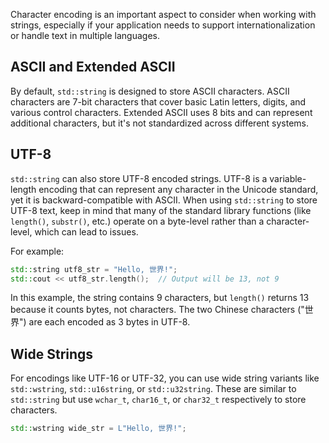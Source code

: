 Character encoding is an important aspect to consider when working with strings, especially if your application needs to support internationalization or handle text in multiple languages.

## ASCII and Extended ASCII

By default, `std::string` is designed to store ASCII characters. ASCII characters are 7-bit characters that cover basic Latin letters, digits, and various control characters. Extended ASCII uses 8 bits and can represent additional characters, but it's not standardized across different systems.
## UTF-8

`std::string` can also store UTF-8 encoded strings. UTF-8 is a variable-length encoding that can represent any character in the Unicode standard, yet it is backward-compatible with ASCII. When using `std::string` to store UTF-8 text, keep in mind that many of the standard library functions (like `length()`, `substr()`, etc.) operate on a byte-level rather than a character-level, which can lead to issues.

For example:

```c++
std::string utf8_str = "Hello, 世界!";
std::cout << utf8_str.length();  // Output will be 13, not 9
```

In this example, the string contains 9 characters, but `length()` returns 13 because it counts bytes, not characters. The two Chinese characters ("世界") are each encoded as 3 bytes in UTF-8.
## Wide Strings

For encodings like UTF-16 or UTF-32, you can use wide string variants like `std::wstring`, `std::u16string`, or `std::u32string`. These are similar to `std::string` but use `wchar_t`, `char16_t`, or `char32_t` respectively to store characters.

```c++
std::wstring wide_str = L"Hello, 世界!";
```